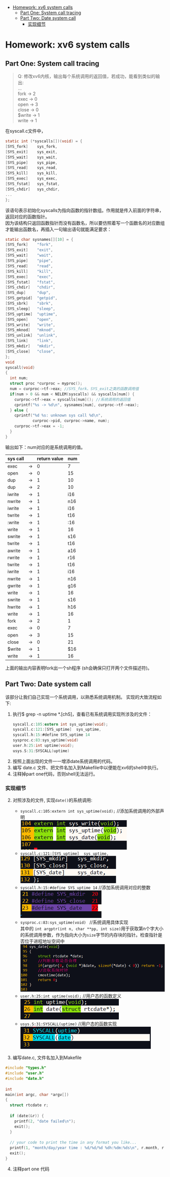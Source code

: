 <!-- vim-markdown-toc GFM -->

* [Homework: xv6 system calls](#homework-xv6-system-calls)
    * [Part One: System call tracing](#part-one-system-call-tracing)
    * [Part Two: Date system call](#part-two-date-system-call)
        * [实现细节](#实现细节)

<!-- vim-markdown-toc -->
# Homework: xv6 system calls

## Part One: System call tracing

>Q: 修改xv6内核，输出每个系统调用的返回值，若成功，能看到类似的输出:  
>...  
>fork -> 2  
>exec -> 0  
>open -> 3  
>close -> 0  
>$write -> 1  
> write -> 1  

在syscall.c文件中，
```c
static int (*syscalls[])(void) = {
[SYS_fork]    sys_fork,
[SYS_exit]    sys_exit,
[SYS_wait]    sys_wait,
[SYS_pipe]    sys_pipe,
[SYS_read]    sys_read,
[SYS_kill]    sys_kill,
[SYS_exec]    sys_exec,
[SYS_fstat]   sys_fstat,
[SYS_chdir]   sys_chdir,
...
};
```
该语句表示初始化syscalls为指向函数的指针数组。作用就是传入前面的字符串，返回对应的函数指针。  
因为该结构只返回函数指针而没有函数名，所以要仿照着写一个函数名的对应数组才能输出函数名，再插入一句输出语句就能满足要求：  
```c
static char sysnames[][10] = {
[SYS_fork]    "fork",
[SYS_exit]    "exit",
[SYS_wait]    "wait",
[SYS_pipe]    "pipe",
[SYS_read]    "read",
[SYS_kill]    "kill",
[SYS_exec]    "exec",
[SYS_fstat]   "fstat",
[SYS_chdir]   "chdir",
[SYS_dup]     "dup",
[SYS_getpid]  "getpid",
[SYS_sbrk]    "sbrk",
[SYS_sleep]   "sleep",
[SYS_uptime]  "uptime",
[SYS_open]    "open",
[SYS_write]   "write",
[SYS_mknod]   "mknod",
[SYS_unlink]  "unlink",
[SYS_link]    "link",
[SYS_mkdir]   "mkdir",
[SYS_close]   "close",
};
void
syscall(void)
{
  int num;
  struct proc *curproc = myproc();
  num = curproc->tf->eax; //SYS_fork、SYS_exit之类的函数调用值
  if(num > 0 && num < NELEM(syscalls) && syscalls[num]) {
    curproc->tf->eax = syscalls[num](); //系统调用的返回值
    cprintf("%s -> %d\n", sysnames[num], curproc->tf->eax);
  } else {
    cprintf("%d %s: unknown sys call %d\n",
            curproc->pid, curproc->name, num);
    curproc->tf->eax = -1;
  }
}
```  
输出如下：num对应的是系统调用的值。

| sys call 	|    	| return value 	| num 	|
|----------	|----	|--------------	|-----	|
| exec     	| -> 	| 0            	| 7   	|
| open     	| -> 	| 0            	| 15  	|
| dup      	| -> 	| 1            	| 10  	|
| dup      	| -> 	| 2            	| 10  	|
| iwrite   	| -> 	| 1            	| i16 	|
| nwrite   	| -> 	| 1            	| n16 	|
| iwrite   	| -> 	| 1            	| i16 	|
| twrite   	| -> 	| 1            	| t16 	|
| :write   	| -> 	| 1            	| :16 	|
| write    	| -> 	| 1            	| 16  	|
| swrite   	| -> 	| 1            	| s16 	|
| twrite   	| -> 	| 1            	| t16 	|
| awrite   	| -> 	| 1            	| a16 	|
| rwrite   	| -> 	| 1            	| r16 	|
| twrite   	| -> 	| 1            	| t16 	|
| iwrite   	| -> 	| 1            	| i16 	|
| nwrite   	| -> 	| 1            	| n16 	|
| gwrite   	| -> 	| 1            	| g16 	|
| write    	| -> 	| 1            	| 16  	|
| swrite   	| -> 	| 1            	| s16 	|
| hwrite   	| -> 	| 1            	| h16 	|
| write    	| -> 	| 1            	| 16  	|
| fork     	| -> 	| 2            	| 1   	|
| exec     	| -> 	| 0            	| 7   	|
| open     	| -> 	| 3            	| 15  	|
| close    	| -> 	| 0            	| 21  	|
| $write   	| -> 	| 1            	| $16 	|
| write    	| -> 	| 1            	| 16  	|  

上面的输出内容表明fork出一个sh程序 (sh会确保只打开两个文件描述符)。

## Part Two: Date system call
该部分让我们自己实现一个系统调用，以熟悉系统调用机制。
实现的大致流程如下:
1. 执行$ grep -n uptime *.[chS]，查看已有系统调用实现所涉及的文件：
	```c
	syscall.c:105:extern int sys_uptime(void);
	syscall.c:121:[SYS_uptime]  sys_uptime,   
	syscall.h:15:#define SYS_uptime 14        
	sysproc.c:83:sys_uptime(void)             
	user.h:25:int uptime(void);               
	usys.S:31:SYSCALL(uptime)                 
	```
2. 按照上面出现的文件一一增添date系统调用的代码。
3. 编写 date.c 文件、把文件名加入到Makefile中以便能在xv6的shell中执行。
4. 注释掉part one代码，否则shell无法运行。

### 实现细节

2.  对照涉及的文件, 实现```date()```的系统调用:  
	*  `syscall.c:105:extern int sys_uptime(void);`  //添加系统调用的外部声明  
	![](assets/image1.png)
	* `syscall.c:121:[SYS_uptime]  sys_uptime,`  
	![](assets/image2.png)
	* `syscall.h:15:#define SYS_uptime 14`  //添加系统调用对应的整数  
	![](assets/image3.png)
	* `sysproc.c:83:sys_uptime(void) `  //系统调用具体实现  
	其中的 `int argptr(int n, char **pp, int size)`用于获取第n个字大小的系统调用参数，作为指向大小为`size`字节的内存块的指针。检查指针是否位于进程地址空间中  
	![](assets/image4.png)
	* ```user.h:25:int uptime(void);```  //用户态的函数定义  
	![](assets/image5.png)
	* ```usys.S:31:SYSCALL(uptime)```  //用户态的函数实现  
	![](assets/image6.png)

3. 编写date.c, 文件名加入到Makefile
```c
#include "types.h"
#include "user.h"
#include "date.h"

int
main(int argc, char *argv[])
{
  struct rtcdate r;

  if (date(&r)) {
    printf(2, "date failed\n");
    exit();
  }

  // your code to print the time in any format you like...
  printf(1, "month/day/year time : %d/%d/%d %dh:%dm:%ds\n", r.month, r.day, r.year,r.hour, r.minute, r.second);
  exit();
}
```
4. 注释part one 代码


